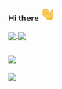 ### Hi there <img src="https://raw.githubusercontent.com/ABSphreak/ABSphreak/master/gifs/Hi.gif" width="30px">

<a href="https://github.com/anuraghazra/github-readme-stats">
  <img height=200 align="center" src="https://github-readme-stats.vercel.app/api?username=Rredlik&show_icons=true&theme=radical" />
</a>
<a href="https://github.com/anuraghazra/convoychat">
  <img height=200 align="center" src="https://github-readme-stats.vercel.app/api/top-langs?username=Rredlik&layout=compact&langs_count=8&card_width=320&theme=radical" />
</a><br><br>

![](https://www.codewars.com/users/Rredlik/badges/large)<br><br>
![](https://komarev.com/ghpvc/?username=Rredlik&color=blueviolet&style=plastic&label=PROFILE+VIEWS)<br>

<!--
**Rredlik/rredlik** is a ✨ _special_ ✨ repository because its `README.md` (this file) appears on your GitHub profile.

Here are some ideas to get you started:

- 🔭 I’m currently working on ...
- 🌱 I’m currently learning ...
- 👯 I’m looking to collaborate on ...
- 🤔 I’m looking for help with ...
- 💬 Ask me about ...
- 📫 How to reach me: ...
- 😄 Pronouns: ...
- ⚡ Fun fact: ...
-->
